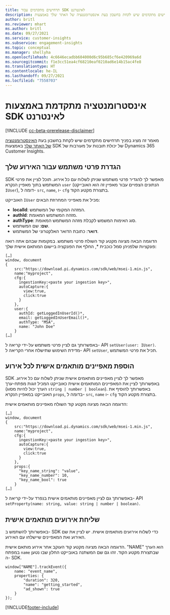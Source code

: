 ```yaml
---
title: תרחישים מתקדמים עבור SDK לאינטרנט
description: תרחישים מתקדמים שיש לקחת בחשבון בעת אינסטרומנטציה של האתר שלך באמצעות SDK.
author: britl
ms.reviewer: mhart
ms.author: britl
ms.date: 09/27/2021
ms.service: customer-insights
ms.subservice: engagement-insights
ms.topic: conceptual
ms.manager: shellyha
ms.openlocfilehash: 4c6646ecadbb604000d6c95b685cf6e420969a6d
ms.sourcegitcommit: f1e3cc51ea4cf68210eaf0210ad6e14b15ac4fe8
ms.translationtype: HT
ms.contentlocale: he-IL
ms.lasthandoff: 09/27/2021
ms.locfileid: "7558703"
---
```

# <a name="advanced-web-sdk-instrumentation"></a>אינסטרומנטציה מתקדמת באמצעות SDK לאינטרנט

[!INCLUDE [cc-beta-prerelease-disclaimer](includes/cc-beta-prerelease-disclaimer.md)]

מאמר זה מציג בפניך תרחישים מתקדמים שיש לקחת בחשבון בעת [האינסטרומנטציה של האתר שלך](instrument-website.md) באמצעות SDK של יכולת תובנות על מעורבות של Dynamics 365 Customer Insights.

## <a name="setting-user-details-for-your-event"></a>הגדרת פרטי משתמש עבור האירוע שלך

SDK מאפשר לך להגדיר פרטי משתמש שניתן לשלוח עם כל אירוע. תוכל לציין את פרטי המשתמש בתוך מאפיין הנקרא `user` (הנתונים הצפויים עבור מאפיין זה הוא האובייקט `IUser`), דומה ל- `src`, `name`, ו- `cfg` בתצורת מקטע הקוד.

האובייקט `IUser` מכיל את מאפייני המחרוזת הבאים:

- **localId**: המזהה המקומי של המשתמש.
- **authId**: מזהה המשתמש המאומת.
- **authType**: סוג האימות המשמש לקבלת מזהה המשתמש המאומת.
- **שם**: שם המשתמש.
- **דואר**: כתובת הדואר האלקטרוני של המשתמש.

הדוגמה הבאה מציגה מקטע קוד השולח פרטי משתמש. במקומות שבהם אתה רואה פונקציות שלפניהן סמל כוכבית *, החלף את הפונקציה ביישום המותאם אישית שלך:

```
[…]
window, document
{
    src:"https://download.pi.dynamics.com/sdk/web/msei-1.min.js",
    name:"myproject",
    cfg:{
      ingestionKey:<paste your ingestion key>",
      autoCapture:{
        view:true,
        click:true
      }
    },
    user:{
      authId: getLoggedInUserId()*,
      email: getLoggedInUserEmail()*,
      authType: "MSA",
      name: "John Doe"
    }
[…]
```

באפשרותך גם לציין פרטי משתמש על-ידי קריאה ל- API `setUser(user: IUser)`. מדידת השימוש שתישלח אחרי הקריאה ל- API `setUser`, תכיל את פרטי המשתמש.

## <a name="adding-custom-properties-for-each-event"></a>הוספת מאפיינים מותאמים אישית לכל אירוע

SDK מאפשר לך לציין מאפיינים מותאמים אישית שניתן לשלוח עם כל אירוע. באפשרותך לציין את המאפיינים המותאמים אישית כאובייקט המכיל זוגות מפתח-ערך (הערך יכול להיות מסוג `string | number | boolean`). באפשרותך להוסיף את האובייקט במאפיין הנקרא `props`, בדומה ל- `src`, `name` ו- `cfg` בתצורת מקטע הקוד.

הדוגמה הבאה מציגה מקטע קוד השולח מאפיינים מותאמים אישית:

```
[…]
window, document
{
    src:"https://download.pi.dynamics.com/sdk/web/msei-1.min.js",
    name:"myproject",
    cfg:{
      ingestionKey:<paste your ingestion key>",
      autoCapture:{
        view:true,
        click:true
      }
    },
    props:{
      "key_name_string": "value",
      "key_name_number": 10,
      "key_name_bool": true
    }
[…]
```

באפשרותך גם לציין מאפיינים מותאמים אישית בנפרד על-ידי קריאה ל- API `setProperty(name: string, value: string | number | boolean)`.

## <a name="sending-custom-events"></a>שליחת אירועים מותאמים אישית

באפשרותך להשתמש ב- SDK כדי לשלוח אירועים מותאמים אישית. יש לציין את שם האירוע ואת המאפיינים שיישלחו עם האירוע.

הדוגמה הבאה מציגה מקטע קוד העוקב אחר אירוע מותאם אישית. "NAME" הוא הערך במפתח `name` שבתצורת מקטע הקוד. זהו גם שם המשתנה באובייקט החלון שבו נטען ה- SDK.

```
window["NAME"].trackEvent({
    name: "event_name",
    properties: {
        "duration": 320,
        "name": "getting_started",
        "ad_shown": true
    }
});
```


[!INCLUDE[footer-include](../includes/footer-banner.md)]
